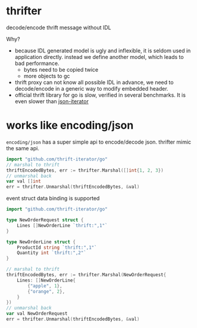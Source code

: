 # thrifter

decode/encode thrift message without IDL

Why?

* because IDL generated model is ugly and inflexible, it is seldom used in application directly. instead we define another model, which leads to bad performance.
  * bytes need to be copied twice 
  * more objects to gc
* thrift proxy can not know all possible IDL in advance, we need to decode/encode in a generic way to modify embedded header.
* official thrift library for go is slow, verified in several benchmarks. It is even slower than [json-iterator](https://github.com/json-iterator/go)

# works like encoding/json

`encoding/json` has a super simple api to encode/decode json.
thrifter mimic the same api.

```go
import "github.com/thrift-iterator/go"
// marshal to thrift
thriftEncodedBytes, err := thrifter.Marshal([]int{1, 2, 3})
// unmarshal back
var val []int
err = thrifter.Unmarshal(thriftEncodedBytes, &val)
```

event struct data binding is supported

```go
import "github.com/thrift-iterator/go"

type NewOrderRequest struct {
	Lines []NewOrderLine `thrift:",1"`
}

type NewOrderLine struct {
    ProductId string `thrift:",1"`
    Quantity int `thrift:",2"`
}

// marshal to thrift
thriftEncodedBytes, err := thrifter.Marshal(NewOrderRequest{
	Lines: []NewOrderLine{
		{"apple", 1},
		{"orange", 2},
	}
})
// unmarshal back
var val NewOrderRequest
err = thrifter.Unmarshal(thriftEncodedBytes, &val)
```

